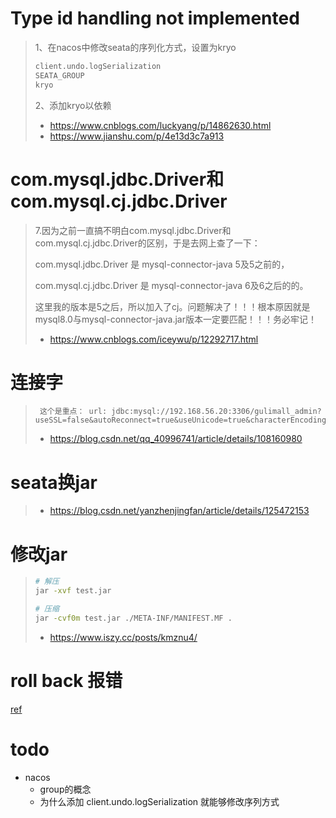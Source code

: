 # Type id handling not implemented 

> 1、在nacos中修改seata的序列化方式，设置为kryo
>
> ```bash
> client.undo.logSerialization
> SEATA_GROUP
> kryo
> ```
>
> 
>
> 2、添加kryo以依赖
>
> - https://www.cnblogs.com/luckyang/p/14862630.html
> - https://www.jianshu.com/p/4e13d3c7a913



# com.mysql.jdbc.Driver和com.mysql.cj.jdbc.Driver

> 7.因为之前一直搞不明白com.mysql.jdbc.Driver和com.mysql.cj.jdbc.Driver的区别，于是去网上查了一下：
>
> com.mysql.jdbc.Driver 是 mysql-connector-java 5及5之前的，
>
> com.mysql.cj.jdbc.Driver 是 mysql-connector-java 6及6之后的的。
>
> 这里我的版本是5之后，所以加入了cj。问题解决了！！！根本原因就是mysql8.0与mysql-connector-java.jar版本一定要匹配！！！务必牢记！
>
> - https://www.cnblogs.com/iceywu/p/12292717.html



# 连接字

>      这个是重点： url: jdbc:mysql://192.168.56.20:3306/gulimall_admin?useSSL=false&autoReconnect=true&useUnicode=true&characterEncoding=UTF8&zeroDateTimeBehavior=convertToNull&allowMultiQueries=true
>
> - https://blog.csdn.net/qq_40996741/article/details/108160980



# seata换jar

> - https://blog.csdn.net/yanzhenjingfan/article/details/125472153



# 修改jar

> ```bash
> # 解压
> jar -xvf test.jar
> 
> # 压缩
> jar -cvf0m test.jar ./META-INF/MANIFEST.MF .
> ```
>
> - https://www.iszy.cc/posts/kmznu4/



# roll back 报错

[ref](https://yunyanchengyu.blog.csdn.net/article/details/124451955?spm=1001.2101.3001.6661.1&utm_medium=distribute.pc_relevant_t0.none-task-blog-2%7Edefault%7ECTRLIST%7Edefault-1-124451955-blog-116896511.pc_relevant_aa&depth_1-utm_source=distribute.pc_relevant_t0.none-task-blog-2%7Edefault%7ECTRLIST%7Edefault-1-124451955-blog-116896511.pc_relevant_aa&utm_relevant_index=1)







# todo

- nacos
  - group的概念
  - 为什么添加 client.undo.logSerialization 就能够修改序列方式

